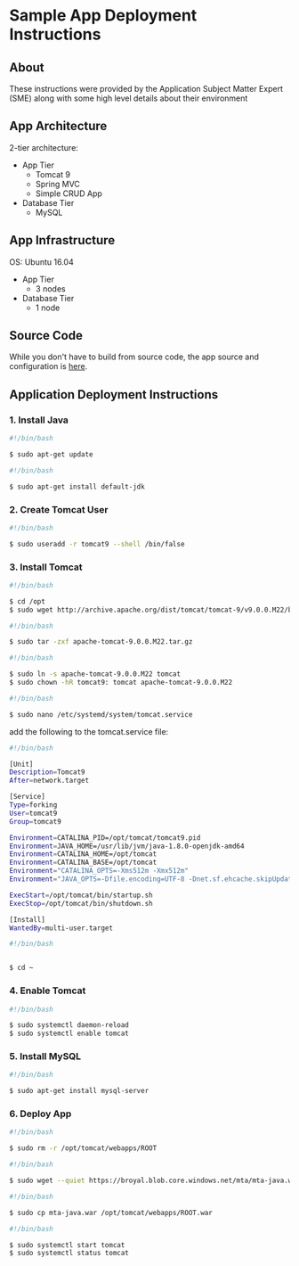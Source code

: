 # Sample App Deployment Instructions

## About

These instructions were provided by the Application Subject Matter Expert (SME) along with some high level details about their environment

## App Architecture

2-tier architecture:

* App Tier
  * Tomcat 9
  * Spring MVC
  * Simple CRUD App
* Database Tier
  * MySQL

## App Infrastructure

OS: Ubuntu 16.04

* App Tier
  * 3 nodes
* Database Tier
  * 1 node

## Source Code

While you don't have to build from source code, the app source and configuration is [here](app_src).

## Application Deployment Instructions

### 1. Install Java

```bash
#!/bin/bash

$ sudo apt-get update
```

```bash
#!/bin/bash

$ sudo apt-get install default-jdk
```

### 2. Create Tomcat User

```bash
#!/bin/bash

$ sudo useradd -r tomcat9 --shell /bin/false
```

### 3. Install Tomcat

```bash
#!/bin/bash

$ cd /opt
$ sudo wget http://archive.apache.org/dist/tomcat/tomcat-9/v9.0.0.M22/bin/apache-tomcat-9.0.0.M22.tar.gz
```

```bash
#!/bin/bash

$ sudo tar -zxf apache-tomcat-9.0.0.M22.tar.gz
```

```bash
#!/bin/bash

$ sudo ln -s apache-tomcat-9.0.0.M22 tomcat
$ sudo chown -hR tomcat9: tomcat apache-tomcat-9.0.0.M22
```

```bash
#!/bin/bash

$ sudo nano /etc/systemd/system/tomcat.service
```

add the following to the tomcat.service file:

```bash
#!/bin/bash

[Unit]
Description=Tomcat9
After=network.target

[Service]
Type=forking
User=tomcat9
Group=tomcat9

Environment=CATALINA_PID=/opt/tomcat/tomcat9.pid
Environment=JAVA_HOME=/usr/lib/jvm/java-1.8.0-openjdk-amd64
Environment=CATALINA_HOME=/opt/tomcat
Environment=CATALINA_BASE=/opt/tomcat
Environment="CATALINA_OPTS=-Xms512m -Xmx512m"
Environment="JAVA_OPTS=-Dfile.encoding=UTF-8 -Dnet.sf.ehcache.skipUpdateCheck=true -XX:+UseConcMarkSweepGC -XX:+CMSClassUnloadingEnabled -XX:+UseParNewGC"

ExecStart=/opt/tomcat/bin/startup.sh
ExecStop=/opt/tomcat/bin/shutdown.sh

[Install]
WantedBy=multi-user.target
```

```bash
#!/bin/bash


$ cd ~
```

### 4. Enable Tomcat

```bash
#!/bin/bash

$ sudo systemctl daemon-reload
$ sudo systemctl enable tomcat

```

### 5. Install MySQL

```bash
#!/bin/bash

$ sudo apt-get install mysql-server
```

### 6. Deploy App

```bash
#!/bin/bash

$ sudo rm -r /opt/tomcat/webapps/ROOT
```

```bash
#!/bin/bash

$ sudo wget --quiet https://broyal.blob.core.windows.net/mta/mta-java.war
```

```bash
#!/bin/bash

$ sudo cp mta-java.war /opt/tomcat/webapps/ROOT.war
```

```bash
#!/bin/bash

$ sudo systemctl start tomcat
$ sudo systemctl status tomcat
```
